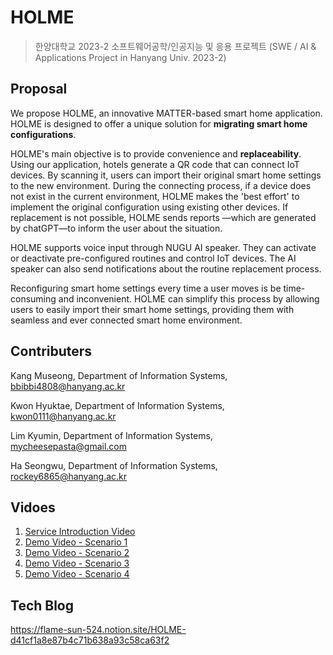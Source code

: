 # HOLME
> 한양대학교 2023-2 소프트웨어공학/인공지능 및 응용 프로젝트 (SWE / AI & Applications Project in Hanyang Univ. 2023-2)

## Proposal
We propose HOLME, an innovative MATTER-based smart home application. HOLME is designed to offer a unique solution for **migrating smart home configurations**.

HOLME's main objective is to provide convenience and **replaceability**. Using our application, hotels generate a QR code that can connect IoT devices. By scanning it, users can import their original smart home settings to the new environment. During the connecting process, if a device does not exist in the current environment, HOLME makes the 'best effort' to implement the original configuration using existing other devices. If replacement is not possible, HOLME sends reports —which are generated by chatGPT—to inform the user about the situation.

HOLME supports voice input through NUGU AI speaker. They can activate or deactivate pre-configured routines and control IoT devices. The AI speaker can also send notifications about the routine replacement process.

Reconfiguring smart home settings every time a user moves is be time-consuming and inconvenient. HOLME can simplify this process by allowing users to easily import their smart home settings, providing them with seamless and ever connected smart home environment.


## Contributers
Kang Museong, Department of Information Systems, bbibbi4808@hanyang.ac.kr

Kwon Hyuktae, Department of Information Systems, kwon0111@hanyang.ac.kr

Lim Kyumin, Department of Information Systems, mycheesepasta@gmail.com

Ha Seongwu, Department of Information Systems, rockey6865@hanyang.ac.kr

## Vidoes
1. [Service Introduction Video](https://www.youtube.com/watch?v=HlD644ya8SU)
2. [Demo Video - Scenario 1](https://www.youtube.com/watch?v=pzDz38TnGOU)
3. [Demo Video - Scenario 2](https://www.youtube.com/watch?v=22ej_bSvGUQ)
4. [Demo Video - Scenario 3](https://www.youtube.com/watch?v=HAMdBwbT-m0)
5. [Demo Video - Scenario 4](https://www.youtube.com/watch?v=oNb0_ROaePk)

## Tech Blog
https://flame-sun-524.notion.site/HOLME-d41cf1a8e87b4c71b638a93c58ca63f2

